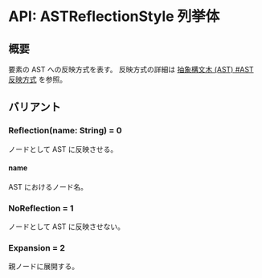 # API: ASTReflectionStyle 列挙体

## 概要

要素の AST への反映方式を表す。
反映方式の詳細は [抽象構文木 (AST) #AST 反映方式](../../../spec/ast/index.md#AST%20%反映方式) を参照。

## バリアント

### Reflection(name: String) = 0

ノードとして AST に反映させる。

#### name

AST におけるノード名。

### NoReflection = 1

ノードとして AST に反映させない。

### Expansion = 2

親ノードに展開する。
